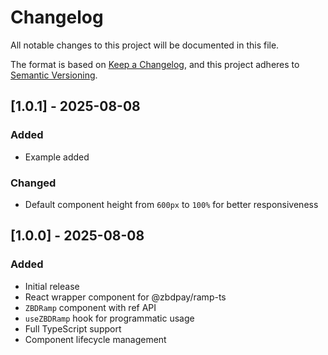 # Changelog

All notable changes to this project will be documented in this file.

The format is based on [Keep a Changelog](https://keepachangelog.com/en/1.0.0/),
and this project adheres to [Semantic Versioning](https://semver.org/spec/v2.0.0.html).

## [1.0.1] - 2025-08-08

### Added
- Example added

### Changed
- Default component height from `600px` to `100%` for better responsiveness

## [1.0.0] - 2025-08-08

### Added
- Initial release
- React wrapper component for @zbdpay/ramp-ts
- `ZBDRamp` component with ref API
- `useZBDRamp` hook for programmatic usage
- Full TypeScript support
- Component lifecycle management
